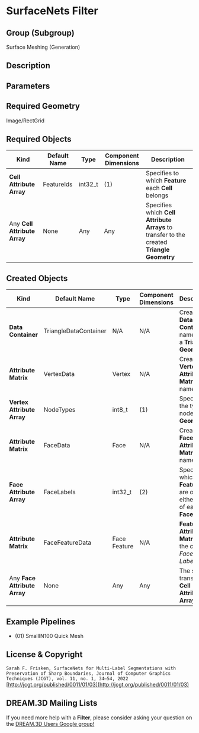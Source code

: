 SurfaceNets Filter
============

## Group (Subgroup) ##

Surface Meshing (Generation)

## Description ##

## Parameters ##

## Required Geometry ##

Image/RectGrid

## Required Objects ##

| Kind                         | Default Name | Type    | Component Dimensions | Description                                                                                |
|------------------------------|--------------|---------|----------------------|--------------------------------------------------------------------------------------------|
| **Cell Attribute Array**     | FeatureIds   | int32_t | (1)                  | Specifies to which **Feature** each **Cell** belongs                                       |
| Any **Cell Attribute Array** | None         | Any     | Any                  | Specifies which **Cell Attribute Arrays** to transfer to the created **Triangle Geometry** |

## Created Objects ##

| Kind                         | Default Name          | Type         | Component Dimensions | Description                                                      |
|------------------------------|-----------------------|--------------|----------------------|------------------------------------------------------------------|
| **Data Container**           | TriangleDataContainer | N/A          | N/A                  | Created **Data Container** name with a **Triangle Geometry**     |
| **Attribute Matrix**         | VertexData            | Vertex       | N/A                  | Created **Vertex Attribute Matrix** name                         |
| **Vertex Attribute Array**   | NodeTypes             | int8_t       | (1)                  | Specifies the type of node in the **Geometry**                   |
| **Attribute Matrix**         | FaceData              | Face         | N/A                  | Created **Face Attribute Matrix** name                           |
| **Face Attribute Array**     | FaceLabels            | int32_t      | (2)                  | Specifies which **Features** are on either side of each **Face** |
| **Attribute Matrix**         | FaceFeatureData       | Face Feature | N/A                  | **Feature Attribute Matrix** of the created _Face Labels_        |
| Any **Face Attribute Array** | None                  | Any          | Any                  | The set of transferred **Cell Attribute Arrays**                 |

## Example Pipelines ##

+ (01) SmallIN100 Quick Mesh

## License & Copyright ##

`Sarah F. Frisken, SurfaceNets for Multi-Label Segmentations with Preservation of Sharp
Boundaries, Journal of Computer Graphics Techniques (JCGT), vol. 11, no. 1, 34–54, 2022`
[http://jcgt.org/published/0011/01/03](http://jcgt.org/published/0011/01/03)

## DREAM.3D Mailing Lists ##

If you need more help with a **Filter**, please consider asking your question on
the [DREAM.3D Users Google group!](https://groups.google.com/forum/?hl=en#!forum/dream3d-users)


